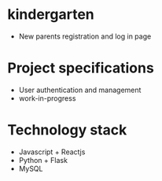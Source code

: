 # kindergarten
- New parents registration and log in page

# Project specifications
- User authentication and management
- work-in-progress

# Technology stack
- Javascript + Reactjs
- Python + Flask
- MySQL
